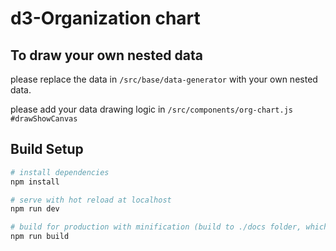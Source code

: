 # d3-Organization chart


## To draw your own nested data

please replace the data in `/src/base/data-generator` with your own nested data.

please add your data drawing logic in `/src/components/org-chart.js #drawShowCanvas`

## Build Setup

``` bash
# install dependencies
npm install

# serve with hot reload at localhost
npm run dev

# build for production with minification (build to ./docs folder, which can be auto servered by github page 🤓)
npm run build
```
